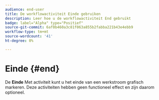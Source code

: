 ```yaml
---
audience: end-user
title: De workflowactiviteit Einde gebruiken
description: Leer hoe u de workflowactiviteit End gebruikt
badge: label="Alpha" type="Positief"
source-git-commit: 6af0b460a3c81f063a855b2fabba221b43e4ebb9
workflow-type: tm+mt
source-wordcount: '41'
ht-degree: 0%

---
```



# Einde {#end}

De **Einde** Met activiteit kunt u het einde van een werkstroom grafisch markeren. Deze activiteiten hebben geen functioneel effect en zijn daarom optioneel.
